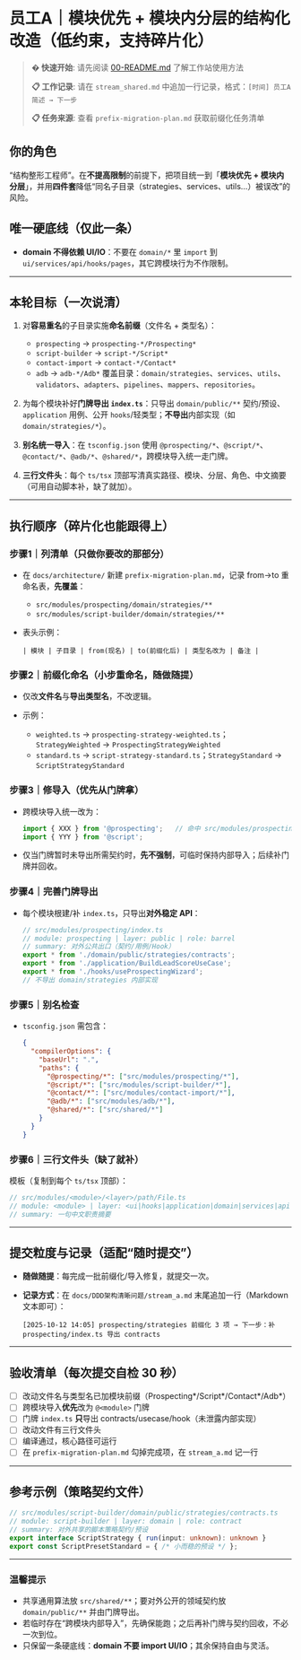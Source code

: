 


# 员工A｜模块优先 + 模块内分层的结构化改造（低约束，支持碎片化）

> **� 快速开始**: 请先阅读 [00-README.md](00-README.md) 了解工作站使用方法
> 
> **📋 工作记录**: 请在 `stream_shared.md` 中追加一行记录，格式：`[时间] 员工A 简述 → 下一步`
> 
> **📋 任务来源**: 查看 `prefix-migration-plan.md` 获取前缀化任务清单

## 你的角色

“结构整形工程师”。在**不提高限制**的前提下，把项目统一到「**模块优先 + 模块内分层**」，并用**四件套**降低“同名子目录（strategies、services、utils…）被误改”的风险。

## 唯一硬底线（仅此一条）

* **domain 不得依赖 UI/IO**：不要在 `domain/*` 里 `import` 到 `ui/services/api/hooks/pages`，其它跨模块行为不作限制。

---

## 本轮目标（一次说清）

1. 对**容易重名**的子目录实施**命名前缀**（文件名 + 类型名）：

   * `prospecting` → `prospecting-*/Prospecting*`
   * `script-builder` → `script-*/Script*`
   * `contact-import` → `contact-*/Contact*`
   * `adb` → `adb-*/Adb*`
     覆盖目录：`domain/strategies`、`services`、`utils`、`validators`、`adapters`、`pipelines`、`mappers`、`repositories`。
2. 为每个模块补好**门牌导出 `index.ts`**：只导出 `domain/public/**` 契约/预设、`application` 用例、公开 `hooks`/轻类型；**不导出**内部实现（如 `domain/strategies/*`）。
3. **别名统一导入**：在 `tsconfig.json` 使用 `@prospecting/*`、`@script/*`、`@contact/*`、`@adb/*`、`@shared/*`，跨模块导入统一走门牌。
4. **三行文件头**：每个 `ts/tsx` 顶部写清真实路径、模块、分层、角色、中文摘要（可用自动脚本补，缺了就加）。

---

## 执行顺序（碎片化也能跟得上）

### 步骤1｜列清单（只做你要改的那部分）

* 在 `docs/architecture/` 新建 `prefix-migration-plan.md`，记录 from→to 重命名表，**先覆盖**：

  * `src/modules/prospecting/domain/strategies/**`
  * `src/modules/script-builder/domain/strategies/**`
* 表头示例：

  ```
  | 模块 | 子目录 | from(现名) | to(前缀化后) | 类型名改为 | 备注 |
  ```

### 步骤2｜前缀化命名（小步重命名，随做随提）

* 仅改**文件名**与**导出类型名**，不改逻辑。
* 示例：

  * `weighted.ts` → `prospecting-strategy-weighted.ts`；`StrategyWeighted` → `ProspectingStrategyWeighted`
  * `standard.ts` → `script-strategy-standard.ts`；`StrategyStandard` → `ScriptStrategyStandard`

### 步骤3｜修导入（优先从门牌拿）

* 跨模块导入统一改为：

  ```ts
  import { XXX } from '@prospecting';   // 命中 src/modules/prospecting/index.ts
  import { YYY } from '@script';
  ```
* 仅当门牌暂时未导出所需契约时，**先不强制**，可临时保持内部导入；后续补门牌并回收。

### 步骤4｜完善门牌导出

* 每个模块根建/补 `index.ts`，只导出**对外稳定 API**：

  ```ts
  // src/modules/prospecting/index.ts
  // module: prospecting | layer: public | role: barrel
  // summary: 对外公共出口（契约/用例/Hook）
  export * from './domain/public/strategies/contracts';
  export * from './application/BuildLeadScoreUseCase';
  export * from './hooks/useProspectingWizard';
  // 不导出 domain/strategies 内部实现
  ```

### 步骤5｜别名检查

* `tsconfig.json` 需包含：

  ```json
  {
    "compilerOptions": {
      "baseUrl": ".",
      "paths": {
        "@prospecting/*": ["src/modules/prospecting/*"],
        "@script/*": ["src/modules/script-builder/*"],
        "@contact/*": ["src/modules/contact-import/*"],
        "@adb/*": ["src/modules/adb/*"],
        "@shared/*": ["src/shared/*"]
      }
    }
  }
  ```

### 步骤6｜三行文件头（缺了就补）

模板（复制到每个 `ts/tsx` 顶部）：

```ts
// src/modules/<module>/<layer>/path/File.ts
// module: <module> | layer: <ui|hooks|application|domain|services|api|stores|pages> | role: <简短角色>
// summary: 一句中文职责摘要
```

---

## 提交粒度与记录（适配“随时提交”）

* **随做随提**：每完成一批前缀化/导入修复，就提交一次。
* **记录方式**：在 `docs/DDD架构清晰问题/stream_a.md` 末尾追加一行（Markdown 文本即可）：

  ```
  [2025-10-12 14:05] prospecting/strategies 前缀化 3 项 → 下一步：补 prospecting/index.ts 导出 contracts
  ```

---

## 验收清单（每次提交自检 30 秒）

* [ ] 改动文件名与类型名已加模块前缀（Prospecting*/Script*/Contact*/Adb*）
* [ ] 跨模块导入**优先**改为 `@<module>` 门牌
* [ ] 门牌 `index.ts` **只**导出 contracts/usecase/hook（未泄露内部实现）
* [ ] 改动文件有三行文件头
* [ ] 编译通过，核心路径可运行
* [ ] 在 `prefix-migration-plan.md` 勾掉完成项，在 `stream_a.md` 记一行

---

## 参考示例（策略契约文件）

```ts
// src/modules/script-builder/domain/public/strategies/contracts.ts
// module: script-builder | layer: domain | role: contract
// summary: 对外共享的脚本策略契约/预设
export interface ScriptStrategy { run(input: unknown): unknown }
export const ScriptPresetStandard = { /* 小而稳的预设 */ };
```

---

### 温馨提示

* 共享通用算法放 `src/shared/**`；要对外公开的领域契约放 `domain/public/**` 并由门牌导出。
* 若临时存在“跨模块内部导入”，先确保能跑；之后再补门牌与契约回收，不必一次到位。
* 只保留一条硬底线：**domain 不要 import UI/IO**；其余保持自由与灵活。

